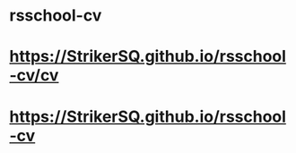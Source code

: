 # rsschool-cv
# https://StrikerSQ.github.io/rsschool-cv/cv
# https://StrikerSQ.github.io/rsschool-cv
